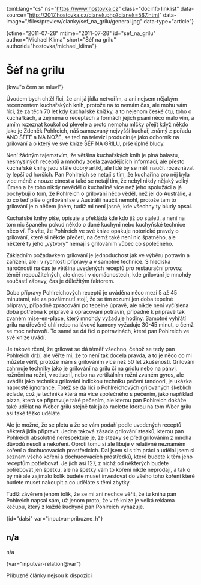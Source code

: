 
{xml:lang="cs" ns="https://www.hostovka.cz" class="docinfo linklist" data-source="http://2017.hostovka.cz/clanek.php?clanek=567.html" data-image="/files/preview/clanky/sef\_na\_grilu/general.jpg" data-type="article"}

{ctime="2011-07-28" mtime="2011-07-28" id="sef\_na\_grilu" author="Michael Klíma" short="Šéf na grilu" authorid="hostovka/michael_klima"}

# Šéf na grilu

<!-- generated attribute kw by user_udpatekw.sh on 2020-05-12, do not edit -->

{kw="o čem se mluví"}

Úvodem bych chtěl říci, že ani já jídla netvořím, a ani nejsem nějakým recenzentem kuchařských knih, protože na to nemám čas, ale mohu vám říci, že za těch 70 let kdy kuchařské knížky, a to nejenom české čtu, toho o kuchařkách, a zejména o receptech a formách jejich psaní něco málo vím, a umím rozeznat koukol od plevele a proto nemohu mlčky přejít když někdo jako je Zdeněk Pohlreich, náš samozvaný nejvyšší kuchař, známý z pořadu ANO ŠÉFE a NA NOŽE, se teď na televizi producíruje jako odborník na grilování a o který ve své knize ŠÉF NA GRILU, píše úplné bludy.

Není žádným tajemstvím, že většina kuchařských knih je plná balastu, nesmyslných receptů a mnohdy zcela zavádějících informací, ale přesto kuchařské knihy jsou stále dobrý artikl, ale lidé by se měli naučit rozeznávat ty lepší od horších. Pan Pohlreich se netají s tím, že kuchařina pro něj byla vice méně z nouze ctnost a také se netají tím, že nebyl nikdy nějaký velký lůmen a že toho nikdy nevěděl o kuchařině více než jeho spolužáci a já pochybuji o tom, že Pohlreich o grilování něco věděl, než jel do Austrálie, a to co teď píše o grilování se v Austrálii naučit nemohl, protože tam to grilování je o něčem jiném, tudíž mi není jasné, kde všechny ty bludy opsal.

Kuchařské knihy píše, opisuje a překládá kde kdo již po staletí, a není na tom nic španého pokud někdo o dané kuchyni nebo kuchyňské technice něco ví. To víte, že Pohlreich ve své knize opakuje notorické pravdy o grilování, které si někde přečetl, na čemž také není nic špatného, ale některé ty jeho „výtvory“ nemají s grilováním vůbec co společného.

Základním požadavkem grilování je jednoduchost jak ve výběru potravin a zařízení, ale i v rychlosti přípravy a v samotné technice. S hlediska náročnosti na čas je většina uvedených receptů pro restaurační provoz téměř nepoužitelných, ale dnes i v domácnostech, kde grilování je mnohdy součástí zábavy, čas je důležitým faktorem.

Doba přípravy Pohlreichových receptů je uváděna něco mezi 5 až 45 minutami, ale za povšimnutí stojí, že se tím rozumí jen doba tepelné přípravy, případně zpracování po tepelné úpravě, ale nikde není vyčíslena doba potřebná k přípravě a opracování potravin, případně k přípravě tak zvaném mise-en-place, který mnohdy vyžaduje hodiny. Samotné vyhřátí grilu na dřevěné uhlí nebo na lávové kameny vyžaduje 30-45 minut, o čemž se moc nehovoří. To samé se dá říci o potravinách, které pan Pohlreich ve své knize uvádí.

Je takové rčení, že grilovat se dá téměř všechno, čehož se tedy pan Pohlreich drží, ale věřte mi, že to není tak docela pravda, a to je něco co mi můžete věřit, protože mám s grilováním více než 50 let zkušeností. Grilování zahrnuje techniky jako je grilování na grilu či na gridlu nebo na pánvi, rožnění na rožni, v rotiserií, nebo na vertikálním rožni zvaném gyros, ale uvádět jako techniku grilování indickou techniku pečení tandoori, je ukázka naprosté ignorance. Totéž se dá říci o Pohlreichových grilovaných škeblích éclade, což je technika která má vice společného s pečením, jako například pizza, která se připravuje také pečením, ale kterou pan Pohlreich dokáže také udělat na Weber grilu stejně tak jako raclette kterou na tom Wber grilu asi také těžko uděláte.

Ale je možné, že se pletu a že se vám podaří podle uvedených receptů některá jídla připravit. Jedna taková zásada grilování steaků, kterou pan Pohlreich absolutně nerespektuje je, že steaky se před grilováním z mnoha důvodů nesolí a nekoření. Oproti tomu si ale libuje v relativně neznámém koření a dochucovacích prostředcích. Dal jsem si s tím práci a udělal jsem si seznam všeho koření a dochucovacích prostředků, které budete k těm jeho receptům potřebovat. Je jich asi 127, z nichž od některých budete potřebovat jen špetku, ale na špetky vám to koření nikde neprodají, a tak o by mě ale zajímalo kolik budete muset investovat do všeho toho koření které budete muset nakoupit a co uděláte s těmi zbytky.

Tudíž závěrem jenom tolik, že se mi ani nechce věřit, že tu knihu pan Pohlreich napsal sám, už jenom proto, že v té knize je velká reklama kečupu, který z každé kuchyně pan Pohlreich vyhazuje.

{id="dalsi" var="inputvar-pribuzne_h"}

## n/a

n/a

{var="inputvar-relation@var"}

Příbuzné články nejsou k dispozici

